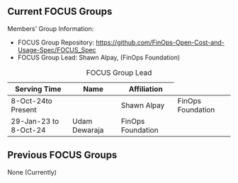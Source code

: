 Current FOCUS Groups
--------------------

Members' Group Information:
  * FOCUS Group Repository: https://github.com/FinOps-Open-Cost-and-Usage-Spec/FOCUS_Spec
  * FOCUS Group Lead: Shawn Alpay, (FinOps Foundation) 

<table>
  <caption>FOCUS Group Lead</caption>
  <thead>
    <tr>
        <th>Serving Time</th>
        <th>Name</th>
        <th>Affiliation</th>
    </tr>
 </thead>
 <tbody>
    <tr>
        <td>8-Oct-24to Present<td> 
        <td>Shawn Alpay</td>
        <td>FinOps Foundation</td>
    </tr>
    <tr>
        <td>29-Jan-23 to 8-Oct-24</td> 
        <td>Udam Dewaraja</td>
        <td>FinOps Foundation</td>
    </tr>
 </tbody>
</table>


Previous FOCUS Groups
---------------------
None (Currently)
 
